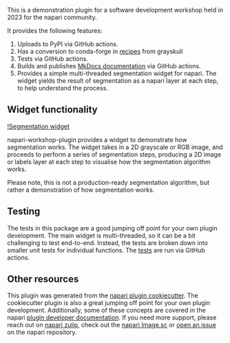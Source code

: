 <!-- This file is a placeholder for customizing description of your plugin 
on the napari hub if you wish. The readme file will be used by default if
you wish not to do any customization for the napari hub listing.

If you need some help writing a good description, check out our 
[guide](https://github.com/chanzuckerberg/napari-hub/wiki/Writing-the-Perfect-Description-for-your-Plugin)

-->

This is a demonstration plugin for a software development workshop held in 2023 for the napari community.

It provides the following features:

1. Uploads to PyPI via GitHub actions.
2. Has a conversion to conda-forge in [recipes](https://github.com/seankmartin/napari-software-development-workshop/blob/main/recipes/napari-workshop-plugin/meta.yaml) from grayskull
3. Tests via GitHub actions.
4. Builds and publishes [MkDocs documentation](https://seankmartin.github.io/napari-software-development-workshop/) via GitHub actions.
5. Provides a simple multi-threaded segmentation widget for napari. The widget yields the result of segmentation as a napari layer at each step, to help understand the process.

## Widget functionality

[!Segmentation widget](../demo.mp4)

napari-workshop-plugin provides a widget to demonstrate how segmentation works. The widget takes in a 2D grayscale or RGB image, and proceeds to perform a series of segmentation steps, producing a 2D image or labels layer at each step to visualise how the segmentation algorithm works.

Please note, this is not a production-ready segmentation algorithm, but rather a demonstration of how segmentation works.

## Testing

The tests in this package are a good jumping off point for your own plugin development. The main widget is multi-threaded, so it can be a bit challenging to test end-to-end. Instead, the tests are broken down into smaller unit tests for individual functions. The [tests](https://github.com/seankmartin/napari-software-development-workshop/tree/main/src/napari_workshop_plugin/_tests) are run via GitHub actions.

## Other resources

This plugin was generated from the [napari plugin cookiecutter](https://github.com/napari/cookiecutter-napari-plugin). The cookiecutter plugin is also a great jumping off point for your own plugin development. Additionally, some of these concepts are covered in the napari [plugin developer documentation](https://napari.org/dev/plugins/index.html). If you need more support, please reach out on [napari zulip](https://napari.zulipchat.com/), check out the [napari Image.sc](https://forum.image.sc/tag/napari) or [open an issue](https://github.com/napari/napari/issues/new/choose) on the napari repository.
